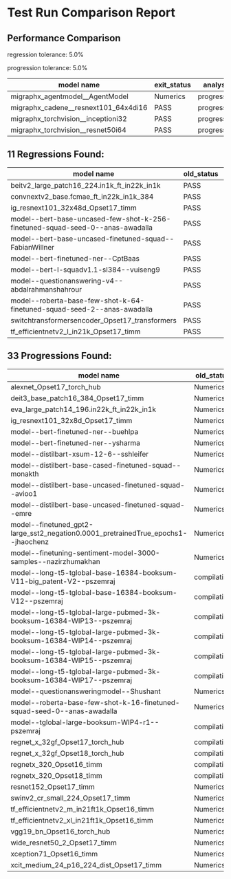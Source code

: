 # Test Run Comparison Report

## Performance Comparison

regression tolerance: 5.0%

progression tolerance: 5.0%

|model name|exit_status|analysis|old_time_ms|new_time_ms|change_ms|percent_change|
|---|---|---|---|---|---|---|
|migraphx_agentmodel__AgentModel|Numerics|progression|2.297|2.0374|-0.2596|-11.3%|
|migraphx_cadene__resnext101_64x4di16|PASS|progression|17.7807|15.3351|-2.4456|-13.75%|
|migraphx_torchvision__inceptioni32|PASS|progression|24.9705|20.9856|-3.9849|-15.96%|
|migraphx_torchvision__resnet50i64|PASS|progression|18.7353|15.5928|-3.1425|-16.77%|

## 11 Regressions Found:

|model name|old_status|new_status|
|---|---|---|
|beitv2_large_patch16_224.in1k_ft_in22k_in1k|PASS|Numerics|
|convnextv2_base.fcmae_ft_in22k_in1k_384|PASS|Numerics|
|ig_resnext101_32x48d_Opset17_timm|PASS|Numerics|
|model--bert-base-uncased-few-shot-k-256-finetuned-squad-seed-0--anas-awadalla|PASS|Numerics|
|model--bert-base-uncased-finetuned-squad--FabianWillner|PASS|Numerics|
|model--bert-finetuned-ner--CptBaas|PASS|Numerics|
|model--bert-l-squadv1.1-sl384--vuiseng9|PASS|Numerics|
|model--questionanswering-v4--abdalrahmanshahrour|PASS|Numerics|
|model--roberta-base-few-shot-k-64-finetuned-squad-seed-2--anas-awadalla|PASS|Numerics|
|switchtransformersencoder_Opset17_transformers|PASS|Numerics|
|tf_efficientnetv2_l_in21k_Opset17_timm|PASS|Numerics|

## 33 Progressions Found:

|model name|old_status|new_status|
|---|---|---|
|alexnet_Opset17_torch_hub|Numerics|PASS|
|deit3_base_patch16_384_Opset17_timm|Numerics|PASS|
|eva_large_patch14_196.in22k_ft_in22k_in1k|Numerics|PASS|
|ig_resnext101_32x8d_Opset17_timm|Numerics|PASS|
|model--bert-finetuned-ner--buehlpa|Numerics|PASS|
|model--bert-finetuned-ner--ysharma|Numerics|PASS|
|model--distilbart-xsum-12-6--sshleifer|Numerics|PASS|
|model--distilbert-base-cased-finetuned-squad--monakth|Numerics|PASS|
|model--distilbert-base-uncased-finetuned-squad--avioo1|Numerics|PASS|
|model--distilbert-base-uncased-finetuned-squad--emre|Numerics|PASS|
|model--finetuned_gpt2-large_sst2_negation0.0001_pretrainedTrue_epochs1--jhaochenz|Numerics|PASS|
|model--finetuning-sentiment-model-3000-samples--nazirzhumakhan|Numerics|PASS|
|model--long-t5-tglobal-base-16384-booksum-V11-big_patent-V2--pszemraj|compilation|PASS|
|model--long-t5-tglobal-base-16384-booksum-V12--pszemraj|compilation|PASS|
|model--long-t5-tglobal-large-pubmed-3k-booksum-16384-WIP13--pszemraj|compilation|PASS|
|model--long-t5-tglobal-large-pubmed-3k-booksum-16384-WIP14--pszemraj|compilation|PASS|
|model--long-t5-tglobal-large-pubmed-3k-booksum-16384-WIP15--pszemraj|compilation|PASS|
|model--long-t5-tglobal-large-pubmed-3k-booksum-16384-WIP17--pszemraj|compilation|PASS|
|model--questionansweringmodel--Shushant|Numerics|PASS|
|model--roberta-base-few-shot-k-16-finetuned-squad-seed-0--anas-awadalla|Numerics|PASS|
|model--tglobal-large-booksum-WIP4-r1--pszemraj|compilation|PASS|
|regnet_x_32gf_Opset17_torch_hub|compilation|PASS|
|regnet_x_32gf_Opset18_torch_hub|compilation|PASS|
|regnetx_320_Opset16_timm|compilation|PASS|
|regnetx_320_Opset18_timm|compilation|PASS|
|resnet152_Opset17_timm|Numerics|PASS|
|swinv2_cr_small_224_Opset17_timm|Numerics|PASS|
|tf_efficientnetv2_m_in21ft1k_Opset16_timm|Numerics|PASS|
|tf_efficientnetv2_xl_in21ft1k_Opset16_timm|Numerics|PASS|
|vgg19_bn_Opset16_torch_hub|Numerics|PASS|
|wide_resnet50_2_Opset17_timm|Numerics|PASS|
|xception71_Opset16_timm|Numerics|PASS|
|xcit_medium_24_p16_224_dist_Opset17_timm|Numerics|PASS|

